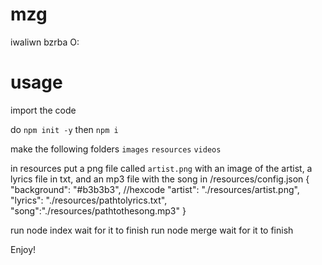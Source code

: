 # mzg
iwaliwn bzrba O:
# usage
import the code

do `npm init -y` then `npm i`

make the following folders 
`images` `resources` `videos`

in resources put a png file called `artist.png` with an image of the artist, a lyrics file in txt, and an mp3 file with the song
in /resources/config.json
{
    "background": "#b3b3b3", //hexcode
    "artist": "./resources/artist.png",
    "lyrics": "./resources/pathtolyrics.txt",
    "song":"./resources/pathtothesong.mp3"
}

run node index
wait for it to finish
run node merge
wait for it to finish

Enjoy!
